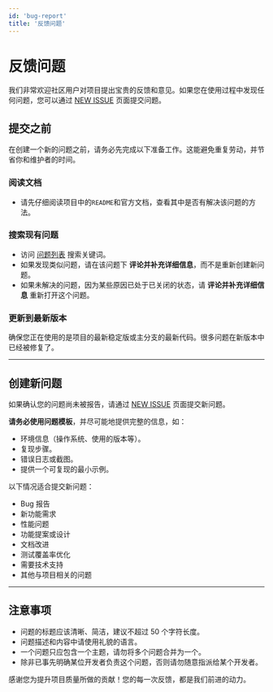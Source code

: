 ```yaml
---
id: 'bug-report'
title: '反馈问题'
---
```


# 反馈问题

我们非常欢迎社区用户对项目提出宝贵的反馈和意见。如果您在使用过程中发现任何问题，您可以通过 [NEW ISSUE](https://github.com/fast-excel/fastexcel/issues/new/choose) 页面提交问题。

## 提交之前

在创建一个新的问题之前，请务必先完成以下准备工作。这能避免重复劳动，并节省你和维护者的时间。

### 阅读文档

- 请先仔细阅读项目中的`README`和官方文档，查看其中是否有解决该问题的方法。

### 搜索现有问题

- 访问 [问题列表](https://github.com/fast-excel/fastexcel/issues) 搜索关键词。
- 如果发现类似问题，请在该问题下 **评论并补充详细信息**，而不是重新创建新问题。
- 如果未解决的问题，因为某些原因已处于已关闭的状态，请 **评论并补充详细信息** 重新打开这个问题。

### 更新到最新版本

确保您正在使用的是项目的最新稳定版或主分支的最新代码。很多问题在新版本中已经被修复了。

---

## 创建新问题

如果确认您的问题尚未被报告，请通过 [NEW ISSUE](https://github.com/fast-excel/fastexcel/issues/new/choose) 页面提交新问题。

**请务必使用问题模板**，并尽可能地提供完整的信息，如：

- 环境信息（操作系统、使用的版本等）。
- 复现步骤。
- 错误日志或截图。
- 提供一个可复现的最小示例。

以下情况适合提交新问题：

- Bug 报告
- 新功能需求
- 性能问题
- 功能提案或设计
- 文档改进
- 测试覆盖率优化
- 需要技术支持
- 其他与项目相关的问题

---

## 注意事项

- 问题的标题应该清晰、简洁，建议不超过 50 个字符长度。
- 问题描述和内容中请使用礼貌的语言。
- 一个问题只应包含一个主题，请勿将多个问题合并为一个。
- 除非已事先明确某位开发者负责这个问题，否则请勿随意指派给某个开发者。

感谢您为提升项目质量所做的贡献！您的每一次反馈，都是我们前进的动力。
